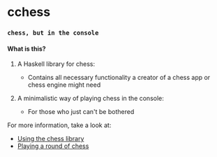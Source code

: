  # cchess
 ### `chess, but in the console`

#### What is this?
1. A Haskell library for chess:
   * Contains all necessary functionality a creator of a chess app or chess engine might need

2. A minimalistic way of playing chess in the console:
   * For those who just can't be bothered  


For more information, take a look at:
* <a href="/API.md"> Using the chess library </a>
* <a href="/GAME.md"> Playing a round of chess </a>